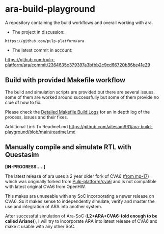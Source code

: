 # ara-build-playground
A repository containing the build workflows and overall working with ara.

- The project in discussion: 
```
https://github.com/pulp-platform/ara
```
- The latest commit in account:

https://github.com/pulp-platform/ara/commit/2364635c379397a3bfbb2c9cd66720b86be41e29

## Build with provided Makefile workflow
The build and simulation scripts are provided but there are several issues, some of them are worked around successfully but some of them provide no clue of how to fix. 

Please check the [Detailed Makefile Build Logs](https://github.com/aitesam961/ara-build-playground/blob/main/readmeI.md) for an in depth log of the process, issues and their fixes.

Additional Link To ReadmeI.md
https://github.com/aitesam961/ara-build-playground/blob/main/readmeI.md


## Manually compile and simulate RTL with Questasim

**[IN-PROGRESS.....]**



The latest release of ara uses a 2 year older fork of CVA6 ([from mp-17](https://github.com/mp-17/cva6)) which was originally forked from [Pulp-platform/cva6](https://github.com/pulp-platform/cva6) and is not compatible with latest original CVA6 from OpenHW.

This makes ara unuseable with any SoC incorporating a newer release on CVA6. So it makes sense to independently simulate, verify and master the use and integration of ARA into another system.

After successful simulation of Ara-SoC (**L2+ARA+CVA6-(old enough to be called Ariane)**), I will try to incorporate ARA into latest release of CVA6 and make it usable with any other SoC.
